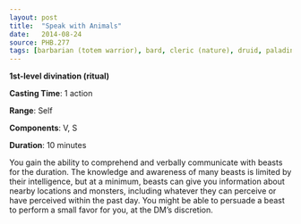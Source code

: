 ```yaml
---
layout: post
title:  "Speak with Animals"
date:   2014-08-24
source: PHB.277
tags: [barbarian (totem warrior), bard, cleric (nature), druid, paladin (ancients), ranger, level1, ritual, divination]
---
```


**1st-level divination (ritual)**

**Casting Time**: 1 action

**Range**: Self

**Components**: V, S

**Duration**: 10 minutes

You gain the ability to comprehend and verbally communicate with beasts for the duration. The knowledge and awareness of many beasts is limited by their intelligence, but at a minimum, beasts can give you information about nearby locations and monsters, including whatever they can perceive or have perceived within the past day. You might be able to persuade a beast to perform a small favor for you, at the DM’s discretion.
